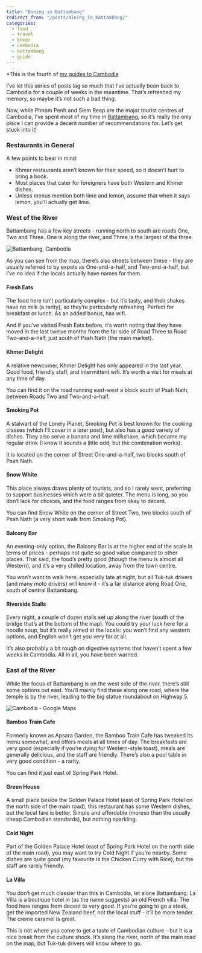 ```yaml
---
title: "Dining in Battambang"
redirect_from: "/posts/dining_in_battambang/"
categories:
  - food
  - travel
  - khmer
  - cambodia
  - battambang
  - guide
---
```

\*This is the fourth of [my guides to
Cambodia](http://freelancing-gods.com/posts/pats_guide_to_cambodia.*)

I’ve let this series of posts lag so much that I’ve actually been back
to Cambodia for a couple of weeks in the meantime. That’s refreshed my
memory, so maybe it’s not such a bad thing.

Now, while Phnom Penh and Siem Reap are the major tourist centres of
Cambodia, I’ve spent most of my time in
[Battambang](http://maps.google.com/maps?f=q&source=s_q&hl=en&geocode=&q=Battambang,+Cambodia&sll=13.092625,103.205287&sspn=0.016051,0.016501&ie=UTF8&hq=&hnear=Battambang,+Bat+Dambang,+Cambodia&z=13),
so it’s really the only place I can provide a decent number of
recommendations for. Let’s get stuck into it!

### Restaurants in General

A few points to bear in mind:

-   Khmer restaurants aren’t known for their speed, so it doesn’t hurt
    to bring a book.
-   Most places that cater for foreigners have both Western and
    Khmer dishes.
-   Unless menus mention both lime and lemon, assume that when it says
    lemon, you’ll actually get lime.

### West of the River

Battambang has a few key streets - running north to south are roads One,
Two and Three. One is along the river, and Three is the largest of the
three.

<img src="https://img.skitch.com/20100222-rr5pjtkkdgs5422ca5f9qrqpg8.jpg" alt="Battambang, Cambodia" />

As you can see from the map, there’s also streets between these - they
are usually referred to by expats as One-and-a-half, and Two-and-a-half,
but I’ve no idea if the locals actually have names for them.

#### Fresh Eats

The food here isn’t particularly complex - but it’s tasty, and their
shakes have no milk (a rarity), so they’re particularly refreshing.
Perfect for breakfast or lunch. As an added bonus, has wifi.

And if you’ve visited Fresh Eats before, it’s worth noting that they
have moved in the last twelve months from the far side of Road Three to
Road Two-and-a-half, just south of Psah Nath (the main market).

#### Khmer Delight

A relative newcomer, Khmer Delight has only appeared in the last year.
Good food, friendly staff, and intermittent wifi. It’s worth a visit for
meals at any time of day.

You can find it on the road running east-west a block south of Psah
Nath, between Roads Two and Two-and-a-half.

#### Smoking Pot

A stalwart of the Lonely Planet, Smoking Pot is best known for the
cooking classes (which I’ll cover in a later post), but also has a good
variety of dishes. They also serve a banana and lime milkshake, which
became my regular drink (I know it sounds a little odd, but the
combination works).

It is located on the corner of Street One-and-a-half, two blocks south
of Psah Nath.

#### Snow White

This place always draws plenty of tourists, and so I rarely went,
preferring to support businesses which were a bit quieter. The menu is
long, so you don’t lack for choices, and the food ranges from okay to
decent.

You can find Snow White on the corner of Street Two, two blocks south of
Psah Nath (a very short walk from Smoking Pot).

#### Balcony Bar

An evening-only option, the Balcony Bar is at the higher end of the
scale in terms of prices - perhaps not quite so good value compared to
other places. That said, the food’s pretty good (though the menu is
almost all Western), and it’s a very chilled location, away from the
town centre.

You won’t want to walk here, especially late at night, but all Tuk-tuk
drivers (and many moto drivers) will know it - it’s a far distance along
Road One, south of central Battambang.

#### Riverside Stalls

Every night, a couple of dozen stalls set up along the river (south of
the bridge that’s at the bottom of the map). You could try your luck
here for a noodle soup, but it’s really aimed at the locals: you won’t
find any western options, and English won’t get you very far at all.

It’s also probably a bit rough on digestive systems that haven’t spent a
few weeks in Cambodia. All in all, you have been warned.

### East of the River

While the focus of Battambang is on the west side of the river, there’s
still some options out east. You’ll mainly find these along one road,
where the temple is by the river, leading to the big statue roundabout
on Highway 5.

<img src="https://img.skitch.com/20100222-e1w88mi3bechi5ktcrkt97ju9c.jpg" alt="Cambodia - Google Maps"/>

#### Bamboo Train Cafe

Formerly known as Apsara Garden, the Bamboo Train Cafe has tweaked its
menu somewhat, and offers meals at all times of day. The breakfasts are
very good (especially if you’re dying for Western-style toast), meals
are generally delicious, and the staff are friendly. There’s also a pool
table in very good condition - a rarity.

You can find it just east of Spring Park Hotel.

#### Green House

A small place beside the Golden Palace Hotel (east of Spring Park Hotel
on the north side of the main road), this restaurant has some Western
dishes, but the local fare is better. Simple and affordable (moreso than
the usually cheap Cambodian standards), but nothing sparkling.

#### Cold Night

Part of the Golden Palace Hotel (east of Spring Park Hotel on the north
side of the main road), you may want to try Cold Night if you’re nearby.
Some dishes are quite good (my favourite is the Chicken Curry with
Rice), but the staff are rarely friendly.

#### La Villa

You don’t get much classier than this in Cambodia, let alone Battambang.
La Villa is a boutique hotel in (as the name suggests) an old French
villa. The food here ranges from decent to very good. If you’re going to
go a steak, get the imported New Zealand beef, not the local stuff -
it’ll be more tender. The creme caramel is great.

This is not where you come to get a taste of Cambodian culture - but it
is a nice break from the culture shock. It’s along the river, north of
the main road on the map, but Tuk-tuk drivers will know where to go.
